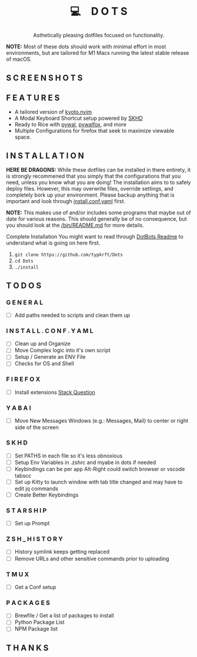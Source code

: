 # <p align="center">💻 D O T S</p>
<p align="center">Asthetically pleasing dotfiles focused on functionality.</p>
<p align="left"><strong>NOTE:</strong> Most of these dots should work with minimal effort in most environments, but are tailored for M1 Macs running the latest stable release of macOS.</p>

## S C R E E N S H O T S


## F E A T U R E S 
- A tailored version of [kyoto.nvim](https://github.com/samrath2007/kyoto.nvim)
- A Modal Keyboard Shortcut setup powered by [SKHD](https://github.com/koekeishiya/skhd)
- Ready to Rice with [pywal](https://github.com/dylanaraps/pywal), [pywalfox](https://github.com/Frewacom/pywalfox), and more
- Multiple Configurations for firefox that seek to maximize viewable space.

## I N S T A L L A T I O N 
**HERE BE DRAGONS:** While these dotfiles can be installed in there entirety, it is strongly recommened that you simply that the configurations that you need, unless you know what you are doing! The installation aims to to safely deploy files. However, this may overwrite files, override settings, and completely bork up your environment. Please backup anything that is important and look through [install.conf.yaml](https://github.com/typkrft/Dots/blob/main/install.conf.yaml) first.

**NOTE:** This makes use of and/or includes some programs that maybe out of date for various reasons. This should generally be of no consequence, but you should look at the [/bin/README.md](https://github.com/typkrft/Dots/blob/main/bin/README.md) for more details.

Complete Installation
You might want to read through [DotBots Readme](https://github.com/anishathalye/dotbot) to understand what is going on here first. 

1. `git clone https://github.com/typkrft/Dots`
2. `cd Dots`
3. `./install`

## T O D O S

### G E N E R A L
- [ ] Add paths needed to scripts and clean them up

### I N S T A L L . C O N F . Y A M L
- [ ] Clean up and Organize
- [ ] Move Complex logic into it's own script
- [ ] Setup / Generate an ENV File
- [ ] Checks for OS and Shell

### F I R E F O X
- [ ] Install extensions [Stack Question](https://stackoverflow.com/questions/37728865/install-webextensions-on-firefox-from-the-command-line)

### Y A B A I
- [ ] Move New Messages Windows (e.g.: Messages, Mail) to center or right side of the screen

### S K H D
- [ ] Set PATHS in each file so it's less obnoxious
- [ ] Setup Env Variables in .zshrc and myabe in dots if needed
- [ ] Keybindings can be per app Alt-Right could switch browser or vscode tabscc
- [ ] Set up Kitty to launch window with tab title changed and may have to edit jq commands
- [ ] Create Better Keybindings 

### S T A R S H I P
- [ ] Set up Prompt

### Z S H _ H I S T O R Y
- [ ] History symlink keeps getting replaced
- [ ] Remove URLs and other sensitive commands prior to uploading

### T M U X
- [ ] Get a Conf setup

### P A C K A G E S 
- [ ] Brewfile / Get a list of packages to install
- [ ] Python Package List
- [ ] NPM Package list

## T H A N K S

